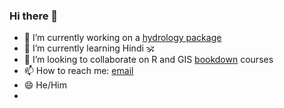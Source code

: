 ### Hi there 👋

<!--
**brownhr/brownhr** is a ✨ _special_ ✨ repository because its `README.md` (this file) appears on your GitHub profile.

Here are some ideas to get you started: -->

- 🔭 I’m currently working on a [hydrology package](github.com/brownhr/excess)
- 🌱 I’m currently learning Hindi 🕉️
- 👯 I’m looking to collaborate on R and GIS [bookdown](github.com/yihui/bookdown) courses
- 📫 How to reach me: [email](mailto:brownhr314@gmail.com)
- 😄 He/Him
- 
